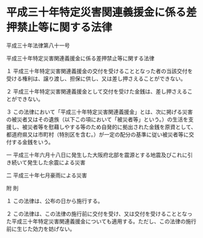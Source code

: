 # 平成三十年特定災害関連義援金に係る差押禁止等に関する法律

平成三十年法律第八十一号

平成三十年特定災害関連義援金に係る差押禁止等に関する法律

１ 平成三十年特定災害関連義援金の交付を受けることとなった者の当該交付を受ける権利は、譲り渡し、担保に供し、又は差し押さえることができない。

２ 平成三十年特定災害関連義援金として交付を受けた金銭は、差し押さえることができない。

３ この法律において「平成三十年特定災害関連義援金」とは、次に掲げる災害の被災者又はその遺族（以下この項において「被災者等」という。）の生活を支援し、被災者等を慰藉しやする等のため自発的に拠出された金銭を原資として、都道府県又は市町村（特別区を含む。）が一定の配分の基準に従い被災者等に交付する金銭をいう。

一 平成三十年六月十八日に発生した大阪府北部を震源とする地震及びこれに引き続いて発生した余震による災害

二 平成三十年七月豪雨による災害

附 則

１ この法律は、公布の日から施行する。

２ この法律は、この法律の施行前に交付を受け、又は交付を受けることとなった平成三十年特定災害関連義援金についても適用する。ただし、この法律の施行前に生じた効力を妨げない。
